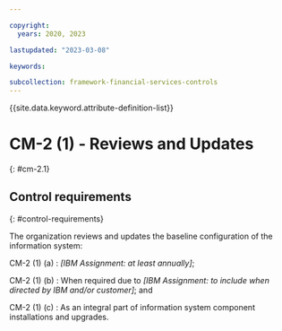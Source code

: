 ```yaml
---

copyright:
  years: 2020, 2023

lastupdated: "2023-03-08"

keywords:

subcollection: framework-financial-services-controls
---
```


{{site.data.keyword.attribute-definition-list}}

               
# CM-2 (1) - Reviews and Updates
{: #cm-2.1}

## Control requirements
{: #control-requirements}

The organization reviews and updates the baseline configuration of the information system:

CM-2 (1) (a)
    : _[IBM Assignment: at least annually]_;

CM-2 (1) (b)
    : When required due to _[IBM Assignment: to include when directed by IBM and/or customer]_; and

CM-2 (1) (c)
    : As an integral part of information system component installations and upgrades.





